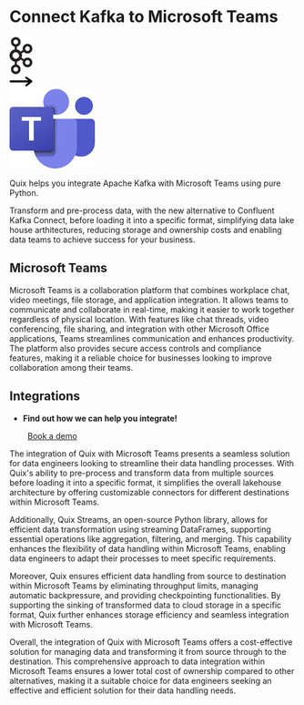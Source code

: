 # Connect Kafka to Microsoft Teams

<div class="connect-images cards blog-grid-card" markdown>
<div>
<img src="../images/kafka_logo.png" width="40px" />
</div>
<div>
<img src="../images/arrow.svg" width="40px" />
</div>
<div>
<img src="./images/microsoft-teams_1.jpg" />
</div>
</div>

Quix helps you integrate Apache Kafka with Microsoft Teams using pure Python.

Transform and pre-process data, with the new alternative to Confluent Kafka Connect, before loading it into a specific format, simplifying data lake house arthitectures, reducing storage and ownership costs and enabling data teams to achieve success for your business.

## Microsoft Teams

Microsoft Teams is a collaboration platform that combines workplace chat, video meetings, file storage, and application integration. It allows teams to communicate and collaborate in real-time, making it easier to work together regardless of physical location. With features like chat threads, video conferencing, file sharing, and integration with other Microsoft Office applications, Teams streamlines communication and enhances productivity. The platform also provides secure access controls and compliance features, making it a reliable choice for businesses looking to improve collaboration among their teams.

## Integrations

<div class="grid cards" markdown>

- __Find out how we can help you integrate!__

    <a class="md-button md-button--primary" href="https://share.hsforms.com/1iW0TmZzKQMChk0lxd_tGiw4yjw2?__hstc=175542013.2303933fbd746c0ac86d9ccbe9bc9100.1728383268831.1729603416735.1729620918855.31&__hssc=175542013.1.1729620918855&__hsfp=2132701734" target="_blank" style="margin:.5rem;">Book a demo</a>

</div>


The integration of Quix with Microsoft Teams presents a seamless solution for data engineers looking to streamline their data handling processes. With Quix's ability to pre-process and transform data from multiple sources before loading it into a specific format, it simplifies the overall lakehouse architecture by offering customizable connectors for different destinations within Microsoft Teams.

Additionally, Quix Streams, an open-source Python library, allows for efficient data transformation using streaming DataFrames, supporting essential operations like aggregation, filtering, and merging. This capability enhances the flexibility of data handling within Microsoft Teams, enabling data engineers to adapt their processes to meet specific requirements.

Moreover, Quix ensures efficient data handling from source to destination within Microsoft Teams by eliminating throughput limits, managing automatic backpressure, and providing checkpointing functionalities. By supporting the sinking of transformed data to cloud storage in a specific format, Quix further enhances storage efficiency and seamless integration with Microsoft Teams.

Overall, the integration of Quix with Microsoft Teams offers a cost-effective solution for managing data and transforming it from source through to the destination. This comprehensive approach to data integration within Microsoft Teams ensures a lower total cost of ownership compared to other alternatives, making it a suitable choice for data engineers seeking an effective and efficient solution for their data handling needs.

